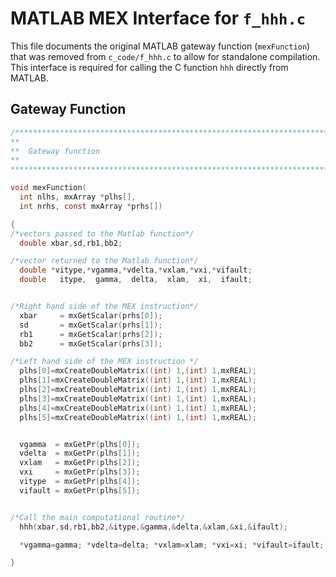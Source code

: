 # MATLAB MEX Interface for `f_hhh.c`

This file documents the original MATLAB gateway function (`mexFunction`) that was removed from `c_code/f_hhh.c` to allow for standalone compilation. This interface is required for calling the C function `hhh` directly from MATLAB.

## Gateway Function

```c
/***********************************************************************
**
**  Gateway function
**
***********************************************************************/

void mexFunction(
  int nlhs, mxArray *plhs[],
  int nrhs, const mxArray *prhs[])

{
/*vectors passed to the Matlab function*/
  double xbar,sd,rb1,bb2;

/*vector returned to the Matlab function*/
  double *vitype,*vgamma,*vdelta,*vxlam,*vxi,*vifault;
  double   itype,  gamma,  delta,  xlam,  xi,  ifault;


/*Right hand side of the MEX instruction*/
  xbar     = mxGetScalar(prhs[0]);   
  sd       = mxGetScalar(prhs[1]);
  rb1      = mxGetScalar(prhs[2]);
  bb2      = mxGetScalar(prhs[3]);

/*Left hand side of the MEX instruction */
  plhs[0]=mxCreateDoubleMatrix((int) 1,(int) 1,mxREAL);
  plhs[1]=mxCreateDoubleMatrix((int) 1,(int) 1,mxREAL);
  plhs[2]=mxCreateDoubleMatrix((int) 1,(int) 1,mxREAL);
  plhs[3]=mxCreateDoubleMatrix((int) 1,(int) 1,mxREAL);
  plhs[4]=mxCreateDoubleMatrix((int) 1,(int) 1,mxREAL);
  plhs[5]=mxCreateDoubleMatrix((int) 1,(int) 1,mxREAL);


  vgamma  = mxGetPr(plhs[0]); 
  vdelta  = mxGetPr(plhs[1]); 
  vxlam   = mxGetPr(plhs[2]); 
  vxi     = mxGetPr(plhs[3]); 
  vitype  = mxGetPr(plhs[4]);
  vifault = mxGetPr(plhs[5]);


/*Call the main computational routine*/
  hhh(xbar,sd,rb1,bb2,&itype,&gamma,&delta,&xlam,&xi,&ifault);

  *vgamma=gamma; *vdelta=delta; *vxlam=xlam; *vxi=xi; *vifault=ifault; *vitype=itype;

}
```
